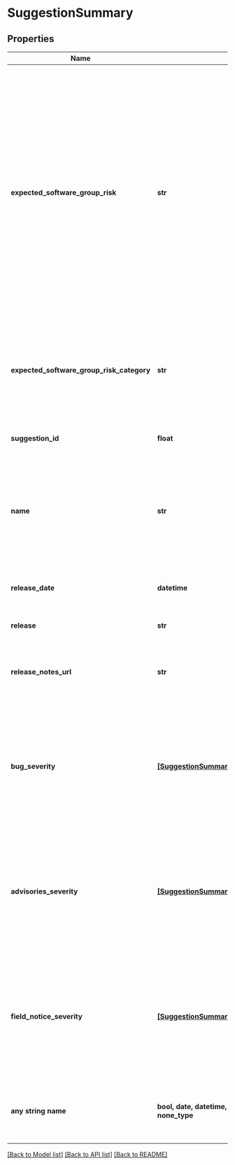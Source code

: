 # SuggestionSummary


## Properties
Name | Type | Description | Notes
------------ | ------------- | ------------- | -------------
**expected_software_group_risk** | **str** | Current risk score of the Cisco software release, which is the level of exposure the software release has to bugs, security advisories, and field notices. The risk score is used to make software suggestions intended to minimize risk for assets in the Software Group. | [optional] 
**expected_software_group_risk_category** | **str** | Risk level of the Cisco software release based on its risk score. The risk level can be High, Medium, or Low. | [optional] 
**suggestion_id** | **float** | Unique identifier of the suggestion | [optional] 
**name** | **str** | Value that indicates whether the Cisco software release is a current release or one of the suggested release options | [optional] 
**release_date** | **datetime** | Date the Cisco software image was released | [optional] 
**release** | **str** | Release of the Cisco software | [optional] 
**release_notes_url** | **str** | Public URL for the release notes of the Cisco software release | [optional] 
**bug_severity** | [**[SuggestionSummaryBugSeverityInner]**](SuggestionSummaryBugSeverityInner.md) | Number of bugs the Cisco software release is exposed to, and for suggested releases, the number of bugs the suggested release addresses | [optional] 
**advisories_severity** | [**[SuggestionSummaryAdvisoriesSeverityInner]**](SuggestionSummaryAdvisoriesSeverityInner.md) | Number of security advisories the current Cisco software releases are exposed to that are addressed by the suggested release | [optional] 
**field_notice_severity** | [**[SuggestionSummaryFieldNoticeSeverityInner]**](SuggestionSummaryFieldNoticeSeverityInner.md) | Number of field notices the current Cisco software releases are exposed to that are addressed by the suggested release | [optional] 
**any string name** | **bool, date, datetime, dict, float, int, list, str, none_type** | any string name can be used but the value must be the correct type | [optional]

[[Back to Model list]](../README.md#documentation-for-models) [[Back to API list]](../README.md#documentation-for-api-endpoints) [[Back to README]](../README.md)


